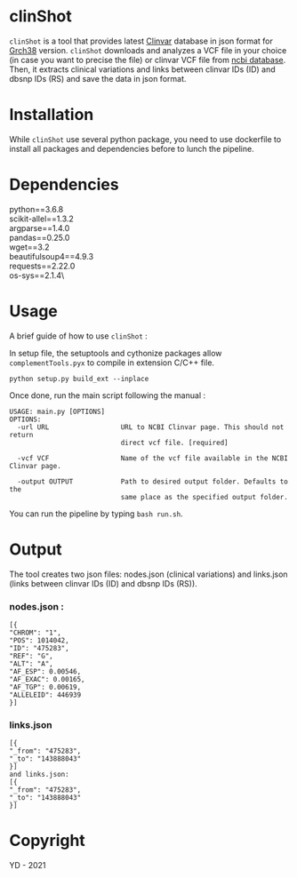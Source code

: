 # clinShot

`clinShot` is a tool that provides latest [Clinvar](https://www.ncbi.nlm.nih.gov/clinvar/) database in json format for [Grch38](https://www.ncbi.nlm.nih.gov/assembly/GCF_000001405.26/) version. 
`clinShot` downloads and analyzes a VCF file in your choice (in case you want to precise the file) or clinvar VCF file from [ncbi database](https://ftp.ncbi.nlm.nih.gov/pub/clinvar/vcf_GRCh38/). Then, it extracts clinical variations and links between clinvar IDs (ID) and dbsnp IDs (RS) and save the data in json format.

# Installation
While `clinShot` use several python package, you need to use dockerfile to install all packages and dependencies before to lunch the pipeline.

# Dependencies
python==3.6.8\
scikit-allel==1.3.2\
argparse==1.4.0\
pandas==0.25.0\
wget==3.2\
beautifulsoup4==4.9.3\
requests==2.22.0\
os-sys==2.1.4\

# Usage 
A brief guide of how to use `clinShot` :

In setup file, the setuptools and cythonize packages allow `complementTools.pyx` to compile in extension C/C++ file. 

```
python setup.py build_ext --inplace
```

Once done, run the main script following the manual :

```
USAGE: main.py [OPTIONS]
OPTIONS:
  -url URL                  URL to NCBI Clinvar page. This should not return
                            direct vcf file. [required] 
                            
  -vcf VCF                  Name of the vcf file available in the NCBI Clinvar page.
  
  -output OUTPUT            Path to desired output folder. Defaults to the
                            same place as the specified output folder.

```
You can run the pipeline by typing `bash run.sh`.

# Output
The tool creates two json files: nodes.json (clinical variations) and links.json (links between clinvar IDs (ID) and dbsnp IDs (RS)).
### nodes.json :
```
[{
"CHROM": "1",
"POS": 1014042,
"ID": "475283",
"REF": "G",
"ALT": "A",
"AF_ESP": 0.00546,
"AF_EXAC": 0.00165,
"AF_TGP": 0.00619,
"ALLELEID": 446939
}]
```
### links.json
```
[{
"_from": "475283",
"_to": "143888043"
}]
and links.json:
[{
"_from": "475283",
"_to": "143888043"
}]
```

# Copyright
YD - 2021
